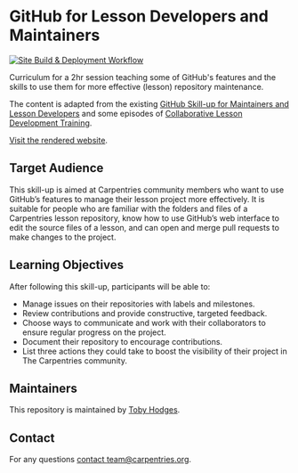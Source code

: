 # GitHub for Lesson Developers and Maintainers
[![Site Build & Deployment Workflow](https://github.com/carpentries/github-skills/actions/workflows/sandpaper-main.yaml/badge.svg)](https://github.com/carpentries/github-skills/actions/workflows/sandpaper-main.yaml)

Curriculum for a 2hr session teaching some of GitHub's features and the skills to use them for more effective (lesson) repository maintenance.

The content is adapted from the existing [GitHub Skill-up for Maintainers and Lesson Developers](https://carpentries.github.io/github-skill-up-maintainers) and some episodes of [Collaborative Lesson Development Training](https://carpentries.github.io/lesson-development-training).

[Visit the rendered website](https://carpentries.github.io/github-skills).

## Target Audience
This skill-up is aimed at Carpentries community members who want to use GitHub’s features to manage their lesson project more effectively. It is suitable for people who are familiar with the folders and files of a Carpentries lesson repository, know how to use GitHub’s web interface to edit the source files of a lesson, and can open and merge pull requests to make changes to the project.

## Learning Objectives
After following this skill-up, participants will be able to:

* Manage issues on their repositories with labels and milestones.
* Review contributions and provide constructive, targeted feedback.
* Choose ways to communicate and work with their collaborators to ensure regular progress on the project.
* Document their repository to encourage contributions.
* List three actions they could take to boost the visibility of their project in The Carpentries community.

## Maintainers
This repository is maintained by [Toby Hodges](https://github.com/tobyhodges).

## Contact
For any questions [contact team@carpentries.org](mailto:team@carpentries.org).
